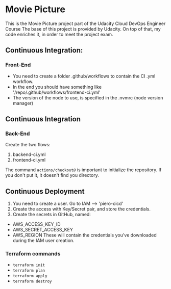 # Movie Picture

This is the Movie Picture project part of the Udacity Cloud DevOps Engineer Course
The base of this project is provided by Udacity.
On top of that, my code enriches it, in order to meet the project exam.

## Continuous Integration:
### Front-End
- You need to create a folder .github/workflows to contain the CI .yml workflow.
- In the end you should have something like '/repo/.github/workflows/frontend-ci.yml'
- The version of the node to use, is specified in the .nvmrc (node version manager)

## Continuous Integration
### Back-End
Create the two flows:
1. backend-ci.yml
2. frontend-ci.yml

The command `actions/checkout@` is important to initialize the repository. If you don't put it, it doesn't find you directory.

## Continuous Deployment

1. You need to create a user. Go to IAM --> 'piero-cicd'
2. Create the access with Key/Secret pair, and store the credentials.
3. Create the secrets in GitHub, named:
- AWS_ACCESS_KEY_ID
- AWS_SECRET_ACCESS_KEY
- AWS_REGION
These will contain the credentials you've downloaded during the IAM user creation.

### Terraform commands
- `terraform init`
- `terraform plan`
- `terraform apply`
- `terraform destroy`